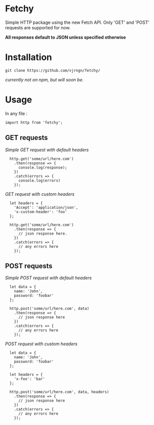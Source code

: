 # Fetchy
Simple HTTP package using the new Fetch API. 
Only 'GET' and 'POST' requests are supported for now.

**All responses default to JSON unless specified otherwise**

# Installation
	
	git clone https://github.com/vjrngn/fetchy/

*currently not on npm, but will soon be.*

# Usage
In any file :
	
	import http from 'fetchy';

## GET requests

*Simple GET request with default headers*
	  
	  http.get('some/url/here.com')
	    .then(response => {
	      console.log(response);
	    })
	    .catch(errors => {
	      console.log(errors)
	    });
  
*GET request with custom headers*
	  
	  let headers = {
	    'Accept': 'application/json',
	    'x-custom-header': 'foo'
	  };
	
	  http.get('some/url/here.com')
	    .then(response => {
	      // json response here.
	    })
	    .catch(errors => {
	      // any errors here
	    });

## POST requests

*Simple POST request with default headers*
	  
	  let data = {
	    name: 'John',
	    password: 'foobar'
	  };
	  
	  http.post('some/url/here.com', data)
	    .then(response => {
	      // json response here
	    })
	    .catch(errors => {
	      // any errors here
	    });

*POST request with custom headers*
	  
	  let data = {
	    name: 'John',
	    password: 'foobar'
	  };
	  
	  let headers = {
	    'x-foo': 'bar'
	  };
	  
	  http.post('some/url/here.com', data, headers)
	    .then(response => {
	      // json response here
	    })
	    .catch(errors => {
	      // any errors here
	    });

